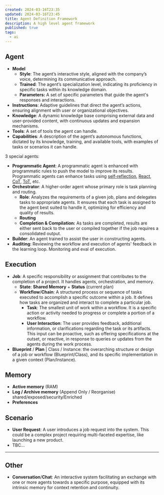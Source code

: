 ```yaml
---
created: 2024-03-16T23:35
updated: 2024-03-16T23:45
title: Agent Definition Framework
description: A high level agent framework
published: true
tags:
  - ai
---
```

## Agent 

- **Model**
    - **Style**: The agent’s interactive style, aligned with the company’s voice, determining its communicative approach.
    - **Trained**: The agent’s specialization level, indicating its proficiency in specific tasks within its knowledge domain.
    - **Parameters:** A set of specific parameters that guide the agent's responses and interactions.
- **Instructions**: Adaptive guidelines that direct the agent’s actions, ensuring alignment with user or organizational objectives.
- **Knowledge**: A dynamic knowledge base comprising external data and user-provided content, with continuous updates and expansion mechanisms.
- **Tools**: A set of tools the agent can handle.
- **Capabilities**: A description of the agent’s autonomous functions, dictated by its knowledge, training, and available tools, with examples of tasks or scenarios it can handle.

3 special agents:
- **Programmatic Agent**: A programmatic agent is enhanced with programmatic rules to push the model to improve its results. Programmatic agents can enhance tasks using [self-reflection](self-reflection.md), [React](React.md), [CoT](CoT.md), [ToT](ToT.md), etc.
- **Orchestrator**: A higher-order agent whose primary role is task planning and routing.
	- **Role**: Analyzes the requirements of a given job, plans and delegates tasks to appropriate agents. It ensures that each task is assigned to the agent best suited to handle it, optimizing for efficiency and quality of results.
	- **Routing**
	- **Completion & Compilation:** As tasks are completed, results are either sent back to the user or compiled together if the job requires a consolidated output.
- **Builder**: An agent trained to assist the user in constructing agents.
- **Auditing**: Reviewing the workflow and execution of agents' feedback in the learning loop. Monitoring and eval of execution.
## Execution
- **Job**: A specific responsibility or assignment that contributes to the completion of a project. It handles agents, orchestration, and memory.
	- **State**: **Shared Memory** + **Status** (current plan)
	- **Workflow**/**Chain**: A structured process or sequence of tasks executed to accomplish a specific outcome within a job. It defines how tasks are organized and interact to complete a particular job.
		- **Task**: The smallest unit of work within a workflow. It is a specific action or activity needed to progress or complete a portion of a workflow.
		- **User Interaction**: The user provides feedback, additional information, or clarifications regarding the task or its artifacts. This input can be proactive, such as offering specifications at the outset, or reactive, in response to queries or updates from the agents during the work process.
- **Blueprint** / **Plan** | Class / Instance: the overarching structure or design of a job or workflow (Blueprint/Class), and its specific implementation in a given context (Plan/Instance).
## Memory
- **Active memory** (RAM)
- **Log / Archive memory** (Append Only / Reorganise) shared/exposed/security/Enriched
- **Preferences**
## Scenario
- **User Request**: A user introduces a job request into the system. This could be a complex project requiring multi-faceted expertise, like launching a new product.
- TBC...


---
## Other

- **Conversation**/**Chat**: An interactive system facilitating an exchange with one or more agents towards a specific purpose, equipped with its intrinsic memory for context retention and continuity.